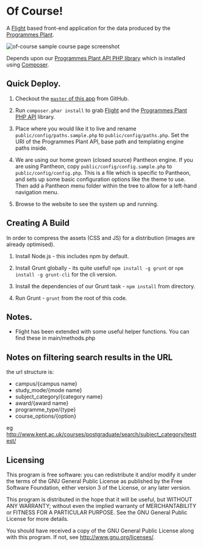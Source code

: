 # Of Course!

A [Flight](http://flightphp.com/) based front-end application for the data produced by the [Programmes Plant](http://github.com/unikent/).

![of-course sample course page screenshot](https://raw.github.com/unikent/of-course/develop/screenshot.jpg "of-course sample course page screenshot")

Depends upon our [Programmes Plant API PHP library](https://github.com/unikent/programmes-plant-api-php) which is installed using [Composer](http://getcomposer.org/).

## Quick Deploy.

1. Checkout the [`master` of this app](http://github.com/unikent/of-course) from GitHub.

2. Run `composer.phar install` to grab [Flight](http://flightphp.com/) and the [Programmes Plant PHP API](https://github.com/unikent/programmes-plant-api-php) library.

3. Place where you would like it to live and rename `public/config/paths.sample.php` to `public/config/paths.php`. Set the URI of the Programmes Plant API, base path and templating engine paths inside.
 
4. We are using our home grown (closed source) Pantheon engine. If you are using Pantheon, copy `public/config/config.sample.php` to `public/config/config.php`. This is a file which is specific to Pantheon, and sets up some basic configuration options like the theme to use. Then add a Pantheon menu folder within the tree to allow for a left-hand navigation menu.

5. Browse to the website to see the system up and running.

## Creating A Build

In order to compress the assets (CSS and JS) for a distribution (images are already optimised).

1. Install Node.js - this includes npm by default.

2. Install Grunt globally - its quite useful! `npm install -g grunt` or `npm install -g grunt-cli` for the cli version. 

4. Install the dependencies of our Grunt task - `npm install` from directory.

3. Run Grunt - `grunt` from the root of this code.

## Notes.
- Flight has been extended with some useful helper functions. You can find these in main/methods.php

## Notes on filtering search results in the URL

the url structure is:

* campus/{campus name}
* study_mode/{mode name}
* subject_category/{category name}
* award/{award name}
* programme_type/{type}
* course_options/{option}

eg  http://www.kent.ac.uk/courses/postgraduate/search/subject_category/testtest/


## Licensing

This program is free software: you can redistribute it and/or modify it under the terms of the GNU General Public License as published by the Free Software Foundation, either version 3 of the License, or any later version.

This program is distributed in the hope that it will be useful, but WITHOUT ANY WARRANTY; without even the implied warranty of MERCHANTABILITY or FITNESS FOR A PARTICULAR PURPOSE. See the GNU General Public License for more details.

You should have received a copy of the GNU General Public License along with this program. If not, see http://www.gnu.org/licenses/.
